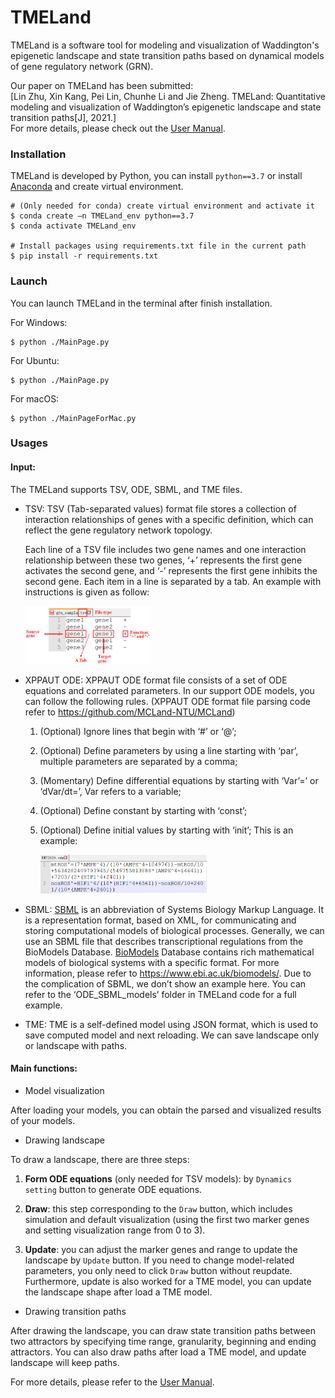 # TMELand
TMELand is a software tool for modeling and visualization of Waddington's epigenetic landscape and state transition paths based on dynamical models of gene regulatory network (GRN).

Our paper on TMELand has been submitted:  
[Lin Zhu, Xin Kang, Pei Lin, Chunhe Li and Jie Zheng. TMELand: Quantitative modeling and visualization of Waddington’s epigenetic landscape and state transition paths[J], 2021.]    
For more details, please check out the [User Manual](https://github.com/JieZheng-ShanghaiTech/TMELand/blob/main/TMELand%20Manual.pdf).




### Installation
TMELand is developed by Python, you can install `python==3.7` or install [Anaconda](https://docs.anaconda.com/anaconda/install/) and create virtual environment.

```
# (Only needed for conda) create virtual environment and activate it
$ conda create –n TMELand_env python==3.7
$ conda activate TMELand_env

# Install packages using requirements.txt file in the current path
$ pip install -r requirements.txt
```



### Launch

You can launch TMELand in the terminal after finish installation.

For Windows:
```
$ python ./MainPage.py
```

For Ubuntu:

```
$ python ./MainPage.py
```

For macOS:

```
$ python ./MainPageForMac.py
```



### Usages
#### Input: 
The TMELand supports TSV, ODE, SBML, and TME files.

* TSV: TSV (Tab-separated values) format file stores a collection of interaction relationships of genes with a specific definition, which can reflect the gene regulatory network topology. 

  Each line of a TSV file includes two gene names and one interaction relationship between these two genes, ‘+’ represents the first gene activates the second gene, and ‘-’ represents the first gene inhibits the second gene. Each item in a line is separated by a tab. An example with instructions is given as follow:

  <img src="./resource/tsv_example.png" style="zoom:20%;" />

* XPPAUT ODE: XPPAUT ODE format file consists of a set of ODE equations and correlated parameters. In our support ODE models, you can follow the following rules. (XPPAUT ODE format file parsing code refer to https://github.com/MCLand-NTU/MCLand)

  1. (Optional) Ignore lines that begin with ‘#’ or ‘@’;

  2. (Optional) Define parameters by using a line starting with ‘par’, multiple parameters are separated by a comma;

  3. (Momentary) Define differential equations by starting with ‘Var’=’ or ‘dVar/dt=’, Var refers to a variable;

  4. (Optional) Define constant by starting with ‘const’;

  5. (Optional) Define initial values by starting with ‘init’;
     This is an example:

     <img src="./resource/ode_example.png" style="zoom:40%;" />

* SBML: [SBML](https://en.wikipedia.org/wiki/SBML) is an abbreviation of Systems Biology Markup Language. It is a representation format, based on XML, for communicating and storing computational models of biological processes. Generally, we can use an SBML file that describes transcriptional regulations from the BioModels Database. [BioModels](https://pubmed.ncbi.nlm.nih.gov/16381960/) Database contains rich mathematical models of biological systems with a specific format. For more information, please refer to https://www.ebi.ac.uk/biomodels/.
  Due to the complication of SBML, we don’t show an example here. You can refer to the ‘ODE_SBML_models’ folder in TMELand code for a full example.

* TME: TME is a self-defined model using JSON format, which is used to save computed model and next reloading. We can save landscape only or landscape with paths.

#### Main functions:
* Model visualization

After loading your models, you can obtain the parsed and visualized results of your models.
* Drawing landscape

To draw a landscape, there are three steps:
1. **Form ODE equations** (only needed for TSV models): by `Dynamics setting` button to generate ODE equations.

2. **Draw**: this step corresponding to the `Draw` button, which includes simulation and default visualization (using the first two marker genes and setting visualization range from 0 to 3).

3. **Update**: you can adjust the marker genes and range to update the landscape by `Update` button. If you need to change model-related parameters, you only need to click `Draw` button without reupdate. Furthermore, update is also worked for a TME model, you can update the landscape shape after load a TME model.

* Drawing transition paths

After drawing the landscape, you can draw state transition paths between two attractors by specifying time range, granularity, beginning and ending attractors. You can also draw paths after load a TME model, and update landscape will keep paths.



For more details, please refer to the [User Manual](https://github.com/JieZheng-ShanghaiTech/TMELand/blob/main/TMELand%20Manual.pdf).